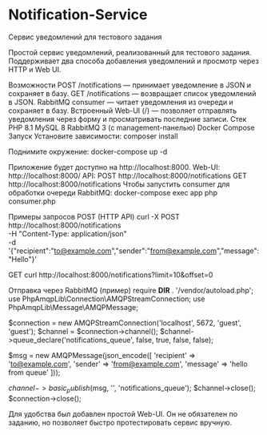# Notification-Service
Сервис уведомлений для тестового задания

Простой сервис уведомлений, реализованный для тестового задания.
Поддерживает два способа добавления уведомлений и просмотр через HTTP и Web UI.

Возможности
POST /notifications — принимает уведомление в JSON и сохраняет в базу.
GET /notifications — возвращает список уведомлений в JSON.
RabbitMQ consumer — читает уведомления из очереди и сохраняет в базу.
Встроенный Web-UI (/) — позволяет отправлять уведомления через форму и просматривать последние записи.
Стек
PHP 8.1
MySQL 8
RabbitMQ 3 (с management-панелью)
Docker Compose
Запуск
Установите зависимости:
composer install

Поднимите окружение:
docker-compose up -d

Приложение будет доступно на http://localhost:8000.
Web-UI: http://localhost:8000/
API:
POST http://localhost:8000/notifications
GET http://localhost:8000/notifications
Чтобы запустить consumer для обработки очереди RabbitMQ:
docker-compose exec app php consumer.php

Примеры запросов
POST (HTTP API)
curl -X POST http://localhost:8000/notifications \
  -H "Content-Type: application/json" \
  -d '{"recipient":"to@example.com","sender":"from@example.com","message":"Hello"}'

GET
curl http://localhost:8000/notifications?limit=10&offset=0

Отправка через RabbitMQ (пример)
require __DIR__ . '/vendor/autoload.php';
use PhpAmqpLib\\Connection\\AMQPStreamConnection;
use PhpAmqpLib\\Message\\AMQPMessage;

$connection = new AMQPStreamConnection('localhost', 5672, 'guest', 'guest');
$channel = $connection->channel();
$channel->queue_declare('notifications_queue', false, true, false, false);

$msg = new AMQPMessage(json_encode([
  'recipient' => 'to@example.com',
  'sender'    => 'from@example.com',
  'message'   => 'hello from queue'
]));

$channel->basic_publish($msg, '', 'notifications_queue');
$channel->close();
$connection->close();

Для удобства был добавлен простой Web-UI. Он не обязателен по заданию, но позволяет быстро протестировать сервис вручную.
